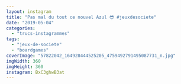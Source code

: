 ```yaml
---
layout: instagram
title: "Pas mal du tout ce nouvel Azul 😎 #jeuxdesociete"
date: "2019-05-04"
categories: 
  - "trucs-instagrammes"
tags: 
  - "jeux-de-societe"
  - "boardgames"
coverImage: "57822042_164928444525205_4759492791495087731_n.jpg"
imgWidth: 360
imgHeight: 360
instagram: BxC3ghwB3at
---
```


